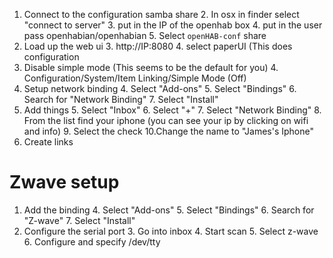 
1. Connect to the configuration samba share
	2. In osx in finder select "connect to server"
	3. put in the IP of the openhab box
	4. put in the user pass openhabian/openhabian
	5. Select `openHAB-conf` share
2. Load up the web ui
	3. http://IP:8080
	4. select paperUI (This does configuration
3. Disable simple mode (This seems to be the default for you)
	4. Configuration/System/Item Linking/Simple Mode (Off)
4. Setup network binding
	4. Select "Add-ons"
	5. Select "Bindings"
	6. Search for "Network Binding"
	7. Select "Install"
5. Add things
	5. Select "Inbox"
	6. Select "+"
	7. Select "Network Binding"
	8. From the list find your iphone (you can see your ip by clicking on wifi and info)
	9. Select the check
	10.Change the name to "James's Iphone"
6. Create links

# Zwave setup
1. Add the binding
	4. Select "Add-ons"
	5. Select "Bindings"
	6. Search for "Z-wave"
	7. Select "Install"
2. Configure the serial port
	3. Go into inbox
	4. Start scan
	5. Select z-wave
	6. Configure and specify /dev/tty

<!--stackedit_data:
eyJoaXN0b3J5IjpbMTMxNDY0Mzg5LDU4NTczMDI2NiwtMTcxMj
MyNzIyMSw1NTE3MzMyMjcsLTYxNjgzNjc2LDE2NjI2Mzc3ODgs
LTUwMTkyNDgxNSwyMTE5ODY1MzAsODY5Mjc1Mzk3LDczMDk5OD
ExNl19
-->